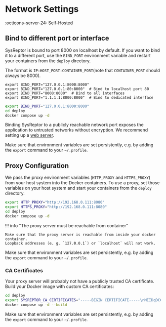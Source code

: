 # Network Settings
:octicons-server-24: Self-Hosted

## Bind to different port or interface
SysReptor is bound to port 8000 on localhost by default. If you want to bind it to a different port, use the `BIND_PORT` environment variable and restart your containers from the `deploy` directory.  

The format is `IP:HOST_PORT:CONTAINER_PORT`(note that `CONTAINER_PORT` should always be 8000).

``` title="Examples:"
export BIND_PORT="127.0.0.1:8000:8000"
export BIND_PORT="127.0.0.1:80:8000"  # Bind to localhost port 80
export BIND_PORT="8000:8000"  # Bind to all interfaces
export BIND_PORT="1.1.1.1:8000:8000"  # Bind to dedicated interface
```

```bash linenums="1" title="Export port variable and run container"
export BIND_PORT="127.0.0.1:8000:8000"
cd deploy
docker compose up -d
```

Binding SysReptor to a publicly reachable network port exposes the application to untrusted networks without encryption. We recommend setting up a [web server](webserver.md).

Make sure that environment variables are set persistently, e.g. by adding the `export` command to your `~/.profile`.

## Proxy Configuration

We pass the proxy environment variables (`HTTP_PROXY` and `HTTPS_PROXY`) from your host system into the Docker containers. To use a proxy, set those variables on your host system and start your containers from the `deploy` directory.

```bash title="Export proxy variables and run container"
export HTTP_PROXY="http://192.168.0.111:8080"
export HTTPS_PROXY="http://192.168.0.111:8080"
cd deploy
docker compose up -d
```

!!! info "The proxy server must be reachable from container"

    Make sure that the proxy server is reachable from inside your docker container.
    Loopback addresses (e. g. `127.0.0.1`) or `localhost` will not work.

Make sure that environment variables are set persistently, e.g. by adding the `export` command to your `~/.profile`.

### CA Certificates

Your proxy server will probably not have a publicly trusted CA certificate. Build your Docker image with custom CA certificates:

```bash title="Set CA certificate, build and run"
cd deploy
export SYSREPTOR_CA_CERTIFICATES="-----BEGIN CERTIFICATE-----\nMIIDqDCCApCgAwIBAgIFAMjv7sswDQYJKoZIhv..."
docker compose up -d --build
```

Make sure that environment variables are set persistently, e.g. by adding the `export` command to your `~/.profile`.